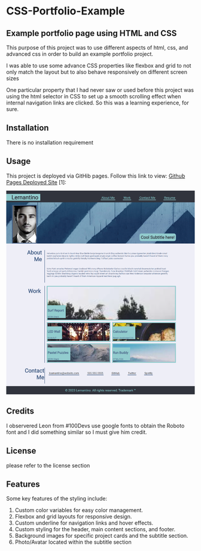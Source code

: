 # CSS-Portfolio-Example

## Example portfolio page using HTML and CSS

This purpose of this project was to use different aspects of html, css, and advanced css in order to build an example portfolio project.

I was able to use some advance CSS properties like flexbox and grid to not only match the layout but to also behave responsively on different screen sizes

One particular property that I had never saw or used before this project was using the html selector in CSS to set up a smooth scrolling effect when internal navigation links are clicked. So this was a learning experience, for sure. 


## Installation

There is no installation requirement

## Usage
This project is deployed via GitHib pages. Follow this link to view: [Github Pages Deployed Site](https://joecode22.github.io/CSS-Portfolio-Ex) [1]: 

![website screenshot](assets/images/screenshot.png)

## Credits

I observered Leon from #100Devs use google fonts to obtain the Roboto font and I did something similar so I must give him credit. 

## License
please refer to the license section

## Features

Some key features of the styling include:

1. Custom color variables for easy color management.
2. Flexbox and grid layouts for responsive design.
3. Custom underline for navigation links and hover effects.
4. Custom styling for the header, main content sections, and footer.
5. Background images for specific project cards and the subtitle section.
6. Photo/Avatar located within the subtitle section
